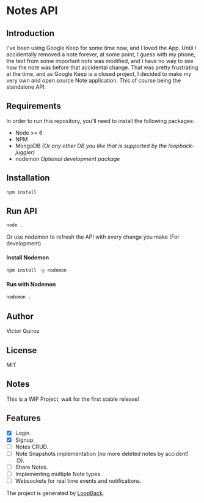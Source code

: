 # Notes API

## Introduction

I've been using Google Keep for some time now, and I loved the App. Until I accidentally removed a note forever,
at some point, I guess with my phone, the text from some important note was modified, and I have no way to see
how the note was before that accidental change. That was pretty frustrating at the time, and as Google Keep
is a closed project, I decided to make my very own and open source Note application. This of course being the
standalone API.

## Requirements

In order to run this repository, you'll need to install the following packages:

+ Node >= 6
+ NPM
+ MongoDB *(Or any other DB you like that is supported by the loopback-juggler)*
+ nodemon *Optional development package*

## Installation

```sh
npm install
```

## Run API

```sh
node .
```

Or use nodemon to refresh the API with every change you make (For development)

#### Install Nodemon

```sh
npm install -g nodemon
```

#### Run with Nodemon

```sh
nodemon .
```

## Author

Victor Quiroz

## License

MIT

## Notes

This is a WIP Project, wait for the first stable release!

## Features

- [x] Login.
- [x] Signup.
- [ ] Notes CRUD.
- [ ] Note Snapshots implementation (no more deleted notes by accident! :D).
- [ ] Share Notes.
- [ ] Implementing multiple Note types.
- [ ] Websockets for real time events and notifications.

The project is generated by [LoopBack](http://loopback.io).
